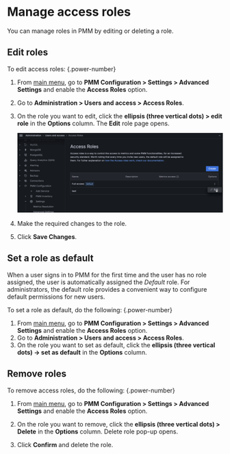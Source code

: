 # Manage access roles

You can manage roles in PMM by editing or deleting a role.

## Edit roles

To edit access roles:
{.power-number}

1. From [main menu](../../../reference/ui/ui_components.md), go to **PMM Configuration > Settings > Advanced Settings** and enable the **Access Roles** option.
2. Go to **Administration > Users and access > Access Roles**.

3. On the role you want to edit, click the **ellipsis (three vertical dots) > edit role** in the **Options** column. The **Edit** role page opens.

    ![!](../../../_images/PMM_access_control_edit_role.png)

4. Make the required changes to the role.

5. Click **Save Changes**.

## Set a role as default

When a user signs in to PMM for the first time and the user has no role assigned, the user is automatically assigned the *Default* role. For administrators, the default role provides a convenient way to configure default permissions for new users.

To set a role as default, do the following:
{.power-number}

1. From [main menu](../../../reference/ui/ui_components.md), go to **PMM Configuration > Settings > Advanced Settings** and enable the **Access Roles** option.
2. Go to **Administration > Users and access > Access Roles**.
3. On the role you want to set as default, click the **ellipsis (three vertical dots) → set as default** in the **Options** column.


## Remove roles

To remove access roles, do the following:
{.power-number}

1. From [main menu](../../../reference/ui/ui_components.md), go to **PMM Configuration > Settings > Advanced Settings** and enable the **Access Roles** option.
   
2. On the role you want to remove, click the **ellipsis (three vertical dots) > Delete** in the **Options** column. Delete role pop-up opens.

3. Click **Confirm** and delete the role.
